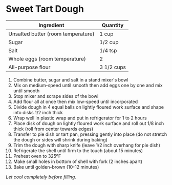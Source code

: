 Sweet Tart Dough
================

Ingredient | Quantity
---|---
Unsalted butter (room temperature) | 1 cup
Sugar | 1/2 cup
Salt | 1/4 tsp
Whole eggs (room temperature) | 2
All-purpose flour | 3 1/2 cups

1. Combine butter, sugar and salt in a stand mixer's bowl
2. Mix on medium-speed until smooth then add eggs one by one and mix until smooth
3. Stop mixer and scrape sides of the bowl
4. Add flour all at once then mix low-speed until incorporated
5. Divide dough in 4 equal balls on lightly floured work surface and shape into disks 1/2 inch thick
6. Wrap well in plastic wrap and put in refrigerator for 1 to 2 hours
7. Place disk of dough on lightly floured work surface and roll out 1/8 inch thick (roll from center towards edges)
8. Transfer to pie dish or tart pan, pressing gently into place (do not stretch the dough or sides will shrink during baking)
9. Trim the dough with sharp knife (leave 1/2 inch overhang for pie dish)
10. Refrigerate the shell until firm to the touch (about 15 minutes)
11. Preheat oven to 325ºF
12. Make small holes in bottom of shell with fork (2 inches apart)
12. Bake until golden-brown (10-12 minutes)

*Let cool completely before filling.*
